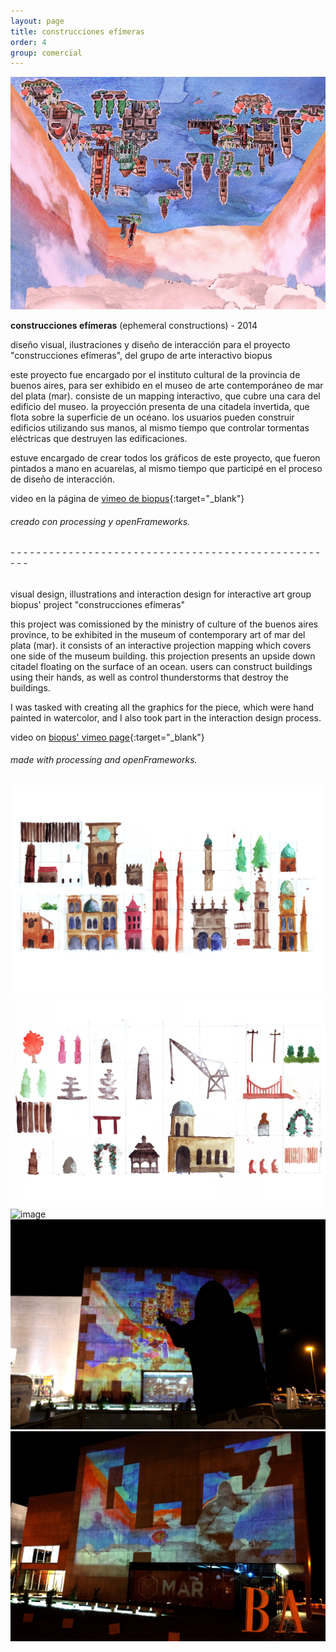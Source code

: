 ```yaml
---
layout: page
title: construcciones efímeras
order: 4
group: comercial
---
```


![image](public/images/construcciones_01.png)

**construcciones efímeras** (ephemeral constructions) - 2014

diseño visual, ilustraciones y diseño de interacción para el proyecto "construcciones efímeras", del grupo de arte interactivo biopus

este proyecto fue encargado por el instituto cultural de la provincia de buenos aires, para ser exhibido en el museo de arte contemporáneo de mar del plata (mar). consiste de un mapping interactivo, que cubre una cara del edificio del museo. la proyección presenta de una citadela invertida, que flota sobre la superficie de un océano. los usuarios pueden construir edificios utilizando sus manos, al mismo tiempo que controlar tormentas eléctricas que destruyen las edificaciones.

estuve encargado de crear todos los gráficos de este proyecto, que fueron pintados a mano en acuarelas, al mismo tiempo que participé en el proceso de diseño de interacción.

video en la página de [vimeo de biopus](https://vimeo.com/123738015){:target="_blank"}

###### creado con processing y openFrameworks.

###### - - - - - - - - - - - - - - - - - - - - - - - - - - - - - - - - - - - - - - - - - - - - - - - - - - -

visual design, illustrations and interaction design for interactive art group biopus' project "construcciones efímeras"

this project was comissioned by the ministry of culture of the buenos aires province, to be exhibited in the museum of contemporary art of mar del plata (mar). it consists of an interactive projection mapping which covers one side of the museum building. this projection presents an upside down citadel floating on the surface of an ocean. users can construct buildings using their hands, as well as control thunderstorms that destroy the buildings.

I was tasked with creating all the graphics for the piece, which were hand painted in watercolor, and I also took part in the interaction design process.

video on [biopus' vimeo page](https://vimeo.com/123738015){:target="_blank"}

###### made with processing and openFrameworks.

![image](public/images/construcciones_02.png)
![image](public/images/construcciones_03.png)
![image](public/images/construcciones_04.png)
![image](public/images/construcciones_05.png)
![image](public/images/construcciones_06.png)
